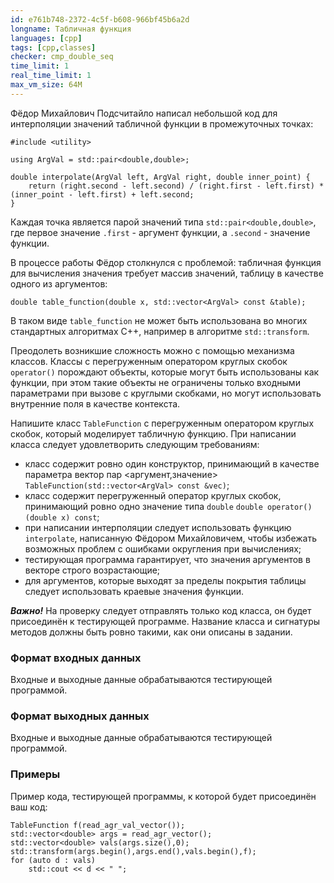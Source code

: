 ```yaml
---
id: e761b748-2372-4c5f-b608-966bf45b6a2d
longname: Табличная функция
languages: [cpp]
tags: [cpp,classes]
checker: cmp_double_seq
time_limit: 1
real_time_limit: 1
max_vm_size: 64M
---
```


Фёдор Михайлович Подсчитайло написал небольшой код для интерполяции значений табличной функции в промежуточных точках:
```
#include <utility>

using ArgVal = std::pair<double,double>;

double interpolate(ArgVal left, ArgVal right, double inner_point) {
    return (right.second - left.second) / (right.first - left.first) * (inner_point - left.first) + left.second;
}
```
Каждая точка является парой значений типа ``std::pair<double,double>``, где первое значение ``.first`` - аргумент функции, а ``.second`` - значение функции.

В процессе работы Фёдор столкнулся с проблемой: табличная функция для вычисления значения требует массив значений, таблицу в качестве одного из аргументов:
```
double table_function(double x, std::vector<ArgVal> const &table);
```
В таком виде ``table_function`` не может быть использована во многих стандартных алгоритмах C++, например в алгоритме ``std::transform``.

Преодолеть возникшие сложность можно с помощью механизма классов. Классы с перегруженным оператором круглых скобок ``operator()`` порождают объекты, которые могут быть использованы как функции, при этом такие объекты не ограничены только входными параметрами при вызове с круглыми скобками, но могут использовать внутренние поля в качестве контекста.

Напишите класс ``TableFunction`` с перегруженным оператором круглых скобок, который моделирует табличную функцию. При написании класса следует удовлетворить следующим требованиям:
- класс содержит ровно один конструктор, принимающий в качестве параметра вектор пар <аргумент,значение> ``TableFunction(std::vector<ArgVal> const &vec)``;
- класс содержит перегруженный оператор круглых скобок, принимающий ровно одно значение типа ``double`` ``double operator()(double x) const``;
- при написании интерполяции следует использовать функцию ``interpolate``, написанную Фёдором Михайловичем, чтобы избежать возможных проблем с ошибками округления при вычислениях;
- тестирующая программа гарантирует, что значения аргументов в векторе строго возрастающие;
- для аргументов, которые выходят за пределы покрытия таблицы следует использовать краевые значения функции.

***Важно!*** На проверку следует отправлять только код класса, он будет присоединён к тестирующей программе. Название класса и сигнатуры методов должны быть ровно такими, как они описаны в задании.

### Формат входных данных

Входные и выходные данные обрабатываются тестирующей программой. 

### Формат выходных данных

Входные и выходные данные обрабатываются тестирующей программой.

### Примеры

Пример кода, тестирующей программы, к которой будет присоединён ваш код:
```
TableFunction f(read_agr_val_vector());
std::vector<double> args = read_agr_vector();
std::vector<double> vals(args.size(),0);
std::transform(args.begin(),args.end(),vals.begin(),f);
for (auto d : vals)
    std::cout << d << " ";
```
